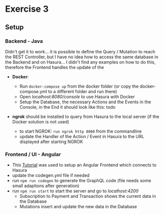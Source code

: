 # Exercise 3

## Setup
### Backend - Java
Didn't get it to work... it is possible to define the Query / Mutation to reach the REST Controller, but I have no idea 
how to access the same database in the Backend and on Hasura... I didn't find any examples on how to do this, therefore the
Frontend handles the update of the
- **Docker**:
    - Run ```docker-compose up``` from the docker folder (or copy the docker-compose.yml to a different folder and run there)
    - Open *localhost:8080/console* to use Hasura with Docker
    - Setup the Database, the necessary Actions and the Events in the Console, in the End it should look like this:
      todo

- **ngrok** should be installed to query from Hasura to the local server (if the Docker solution is not used)
    - to start NGROK: ```run ngrok http 8080``` from the commandline
    - update the Handler of the Action / Event in Hasura to the URL displayed after starting NGROK

### Frontend / UI - Angular
- This [Tutorial](https://betterprogramming.pub/hasura-graphql-and-auto-code-generation-with-angular-2e6321e4d532) was used
  to setup an Angular Frontend which connects to Hasura
- update the codegen.yml file if needed
- run ```npm run codegen``` to generate the GraphQL code (file needs some small adaptions after generation)
- run ```npm run start``` to start the server and go to *localhost:4200*
  - Subscription to Payment and Transaction shows the current data in the Database
  - Mutations insert and update the new data in the Database